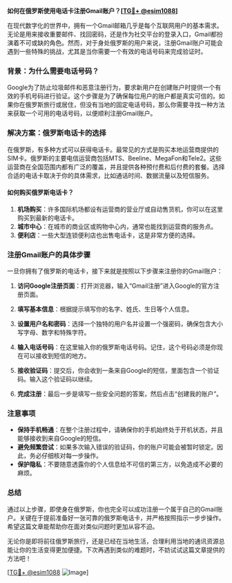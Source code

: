 **如何在俄罗斯使用电话卡注册Gmail账户？[[TG💪+ @esim1088](https://t.me/s/esim1088)]**

在现代数字化的世界中，拥有一个Gmail邮箱几乎是每个互联网用户的基本需求。无论是用来接收重要邮件、找回密码，还是作为社交平台的登录入口，Gmail都扮演着不可或缺的角色。然而，对于身处俄罗斯的用户来说，注册Gmail账户可能会遇到一些特殊的挑战，尤其是当你需要一个有效的电话号码来完成验证时。

### 背景：为什么需要电话号码？

Google为了防止垃圾邮件和恶意注册行为，要求新用户在创建账户时提供一个有效的手机号码进行验证。这个步骤是为了确保每位用户的账户都是真实可信的。如果你在俄罗斯旅行或居住，但没有当地的固定电话号码，那么你需要寻找一种方法来获取一个可用的电话号码，以便顺利注册Gmail账户。

### 解决方案：俄罗斯电话卡的选择

在俄罗斯，有多种方式可以获得电话卡。最常见的方式是购买本地运营商提供的SIM卡。俄罗斯的主要电信运营商包括MTS、Beeline、MegaFon和Tele2。这些运营商在全国范围内都有广泛的覆盖，并且提供各种预付费和后付费的套餐。选择合适的电话卡取决于你的具体需求，比如通话时间、数据流量以及短信服务。

#### 如何购买俄罗斯电话卡？

1. **机场购买**：许多国际机场都设有运营商的营业厅或自动售货机，你可以在这里购买到最新的电话卡。
2. **城市中心**：在城市的商业区或购物中心内，通常也能找到运营商的服务点。
3. **便利店**：一些大型连锁便利店也出售电话卡，这是非常方便的选择。

### 注册Gmail账户的具体步骤

一旦你拥有了俄罗斯的电话卡，接下来就是按照以下步骤来注册你的Gmail账户：

1. **访问Google注册页面**：打开浏览器，输入“Gmail注册”进入Google的官方注册页面。
   
2. **填写基本信息**：根据提示填写你的名字、姓氏、生日等个人信息。

3. **设置用户名和密码**：选择一个独特的用户名并设置一个强密码，确保包含大小写字母、数字和特殊字符。

4. **输入电话号码**：在这里输入你的俄罗斯电话号码。记住，这个号码必须是你现在可以接收到短信的地方。

5. **接收验证码**：提交后，你会收到一条来自Google的短信，里面包含一个验证码。输入这个验证码以继续。

6. **完成注册**：最后一步是填写一些安全问题的答案，然后点击“创建我的账户”。

### 注意事项

- **保持手机畅通**：在整个注册过程中，请确保你的手机始终处于开机状态，并且能够接收到来自Google的短信。
- **避免频繁尝试**：如果多次输入错误的验证码，你的账户可能会被暂时锁定。因此，务必仔细核对每一步操作。
- **保护隐私**：不要随意透露你的个人信息给不可信的第三方，以免造成不必要的麻烦。

### 总结

通过以上步骤，即使身在俄罗斯，你也完全可以成功注册一个属于自己的Gmail账户。关键在于提前准备好一张可靠的俄罗斯电话卡，并严格按照指示一步步操作。希望这篇文章能帮助你在面对类似问题时更加从容不迫。

无论你是即将前往俄罗斯旅行，还是已经在当地生活，合理利用当地的通讯资源总能让你的生活变得更加便捷。下次再遇到类似的难题时，不妨试试这篇文章提供的方法吧！

[[TG💪+ @esim1088](https://t.me/s/esim1088) ![Image](https://i.postimg.cc/4NQfJmqS/Snipaste-2025-05-13-00-14-12.png)]